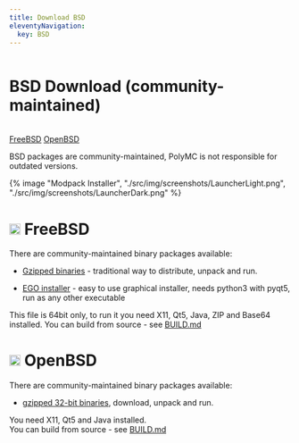 ```yaml
---
title: Download BSD
eleventyNavigation:
  key: BSD 
---
```


<div class="download-content">
  <div class="row">
    <div class="column">
      <div>
        <h1>BSD Download (community-maintained)</h1>
        <br>
        <a class="button is-big" href="#freebsd">FreeBSD</a>
        <a class="button is-big" href="#openbsd">OpenBSD</a>
        <p>BSD packages are community-maintained, PolyMC is not responsible for outdated versions.</p>
      </div>
    </div>
    <div class="column">
      {% image "Modpack Installer", "./src/img/screenshots/LauncherLight.png", "./src/img/screenshots/LauncherDark.png" %}
    </div>
  </div>
</div>

<div class="infobox top">

# <img src="https://www.vectorlogo.zone/logos/freebsd/freebsd-icon.svg" height="20" /> FreeBSD

There are community-maintained binary packages available:

- [Gzipped binaries](http://glowiak.github.io/file/polymc-latest-fbsd64-raw) - traditional way to distribute, unpack and run.

- [EGO installer](http://glowiak.github.io/file/polymc-latest-fbsd64-ego) - easy to use graphical installer, needs python3 with pyqt5, run as any other executable

This file is 64bit only, to run it you need X11, Qt5, Java, ZIP and Base64 installed. 
You can build from source - see [BUILD.md](https://github.com/PolyMC/PolyMC/blob/develop/BUILD.md)
</div>

<div class="infobox top">

# <img src="https://raw.githubusercontent.com/AliasIO/wappalyzer/master/src/drivers/webextension/images/icons/OpenBSD%20httpd.svg" height="20" /> OpenBSD

There are community-maintained binary packages available:

- [gzipped 32-bit binaries](http://glowiak.github.io/file/polymc-latest-obsd32-raw), download, unpack and run.

You need X11, Qt5 and Java installed.  
You can build from source - see [BUILD.md](https://github.com/PolyMC/PolyMC/blob/develop/BUILD.md)

</div>
